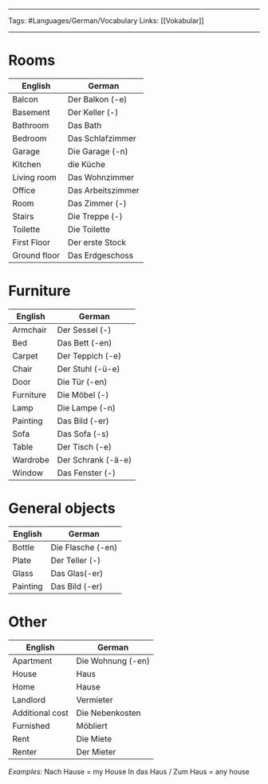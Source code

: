 ___
Tags: #Languages/German/Vocabulary 
Links: [[Vokabular]]
___
# Rooms
English | German
------------ | ------------
Balcon | Der Balkon (-e)
Basement | Der Keller (-)
Bathroom | Das Bath
Bedroom | Das Schlafzimmer
Garage | Die Garage (-n)
Kitchen | die Küche
Living room | Das Wohnzimmer
Office | Das Arbeitszimmer
Room | Das Zimmer (-)
Stairs | Die Treppe (-)
Toilette | Die Toilette
First Floor | Der erste Stock
Ground floor | Das Erdgeschoss

# Furniture
English | German
------------ | ------------
Armchair | Der Sessel (-)
Bed | Das Bett (-en)
Carpet | Der Teppich (-e)
Chair | Der Stuhl (-ü-e)
Door | Die Tür (-en)
Furniture | Die Möbel (-)
Lamp | Die Lampe (-n)
Painting | Das Bild (-er)
Sofa | Das Sofa (-s)
Table | Der Tisch (-e)
Wardrobe | Der Schrank (-ä-e)
Window | Das Fenster (-)

# General objects
English | German
------------ | ------------
Bottle | Die Flasche (-en)
Plate | Der Teller (-)
Glass | Das Glas(-er)
Painting | Das Bild (-er)

# Other
English | German
------------ | ------------
Apartment | Die Wohnung (-en)
House | Haus
Home | Hause
Landlord | Vermieter
Additional cost | Die Nebenkosten
Furnished | Möbliert
Rent | Die Miete
Renter | Der Mieter

*Examples:*
Nach Hause = my House
In das Haus / Zum Haus = any house